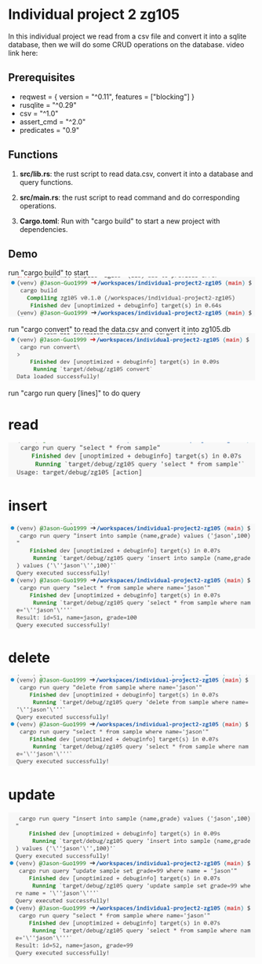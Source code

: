 # Individual project 2 zg105

In this individual project we read from a csv file and convert it into a sqlite database, then we will do some CRUD operations on the database.
video link here: 
## Prerequisites

- reqwest = { version = "^0.11", features = ["blocking"] }
- rusqlite = "^0.29"
- csv = "^1.0"
- assert_cmd = "^2.0"
- predicates = "0.9"

## Functions

1. **src/lib.rs**: the rust script to read data.csv, convert it into a database and query functions.

2. **src/main.rs**: the rust script to read command and do corresponding operations.

3. **Cargo.toml**: Run with "cargo build" to start a new project with dependencies.

## Demo
run "cargo build" to start
![](build.png)

run "cargo convert" to read the data.csv and convert it into zg105.db
![](convert.png)

run "cargo run query [lines]" to do query

# read
![](read.png)

# insert
![](insert.png)

# delete
![](delete.png)

# update
![](update.png)
